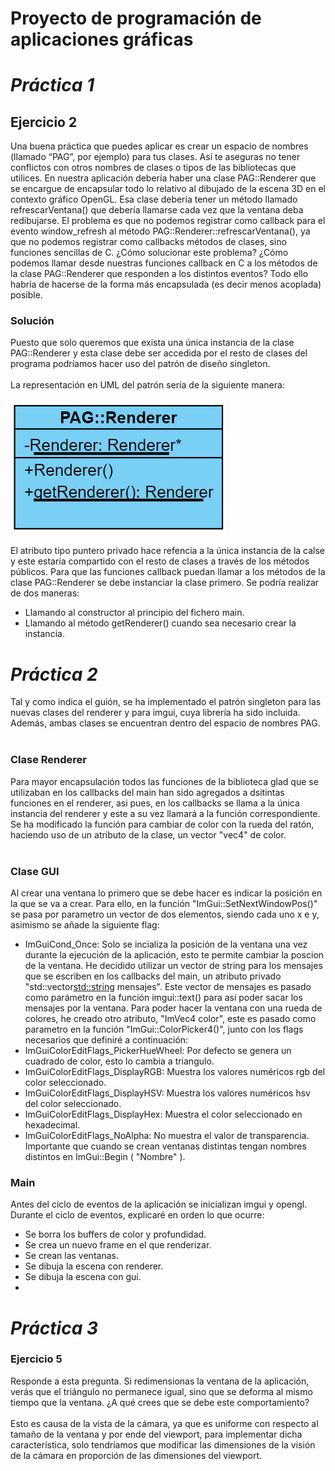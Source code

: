 # **Proyecto de programación de aplicaciones gráficas**

# *Práctica 1*

## Ejercicio 2
  Una buena práctica que puedes aplicar es crear un espacio de nombres (llamado
“PAG”, por ejemplo) para tus clases. Así te aseguras no tener conflictos con otros
nombres de clases o tipos de las bibliotecas que utilices.
  En nuestra aplicación debería haber una clase PAG::Renderer que se encargue de
encapsular todo lo relativo al dibujado de la escena 3D en el contexto gráfico OpenGL.
Esa clase debería tener un método llamado refrescarVentana() que debería llamarse
cada vez que la ventana deba redibujarse. El problema es que no podemos registrar
como callback para el evento window_refresh al método
PAG::Renderer::refrescarVentana(), ya que no podemos registrar como
callbacks métodos de clases, sino funciones sencillas de C.
¿Cómo solucionar este problema? ¿Cómo podemos llamar desde nuestras funciones
callback en C a los métodos de la clase PAG::Renderer que responden a los distintos
eventos? Todo ello habría de hacerse de la forma más encapsulada (es decir menos
acoplada) posible.

### Solución
  Puesto que solo queremos que exista una única instancia de la clase PAG::Renderer y esta
clase debe ser accedida por el resto de clases del programa podríamos hacer uso del patrón
de diseño singleton.
  <br></br>
  La representación en UML del patrón sería de la siguiente manera:
  <br></br>
  <img src=img\UMLSingleton.png>

  El atributo tipo puntero privado hace refencia a la única instancia de la calse y este estaría 
compartido con el resto de clases a través de  los métodos públicos. Para que las funciones callback 
puedan llamar a los métodos de la clase PAG::Renderer se debe instanciar la clase primero. Se podría 
realizar de dos maneras:
- Llamando al constructor al principio del fichero main.
- Llamando al método getRenderer() cuando sea necesario crear la instancia.

# *Práctica 2*
  Tal y como indica el guión, se ha implementado el patrón singleton para las nuevas clases del renderer
y para imgui, cuya librería ha sido incluida. Además, ambas clases se encuentran dentro del espacio de nombres PAG.
  <br></br>
### Clase Renderer
  Para mayor encapsulación todos las funciones de la biblioteca glad que se utilizaban en los callbacks del main han sido 
agregados a dsitintas funciones en el renderer, asi pues, en los callbacks se llama a la única instancia del renderer y este a su vez
llamará a la función correspondiente.
  Se ha modificado la función para cambiar de color con la rueda del ratón, haciendo uso de un atributo de la clase, un
vector "vec4" de color.
  <br></br>
### Clase GUI
Al crear una ventana lo primero que se debe hacer es indicar la posición en la que se va a crear. Para ello, en la función "ImGui::SetNextWindowPos()" se pasa por parametro un vector de 
dos elementos, siendo cada uno x e y, asimismo se añade la siguiente flag:
- ImGuiCond_Once: Solo se incializa la posición de la ventana una vez durante la ejecución de la aplicación, esto te permite cambiar la poscion de la ventana.
He decidido utilizar un vector de string para los mensajes que se escriben en los callbacks
  del main, un atributo privado  "std::vector<std::string> mensajes". Este vector de mensajes es pasado como parámetro en la función imgui::text() para así poder
  sacar los mensajes por la ventana.
  Para poder hacer la ventana con una rueda de colores, he creado otro atributo, "ImVec4 color", este es pasado como parametro 
en la función "ImGui::ColorPicker4()", junto con los flags necesarios que definiré a continuación:
-  ImGuiColorEditFlags_PickerHueWheel: Por defecto se genera un cuadrado de color, esto lo cambia a triangulo.
-   ImGuiColorEditFlags_DisplayRGB: Muestra los valores numéricos rgb del color seleccionado.
-   ImGuiColorEditFlags_DisplayHSV: Muestra los valores numéricos hsv del color seleccionado.
-   ImGuiColorEditFlags_DisplayHex: Muestra el color seleccionado en hexadecimal.
-   ImGuiColorEditFlags_NoAlpha: No muestra el valor de transparencia.
  Importante que cuando se crean ventanas distintas tengan nombres distintos en ImGui::Begin ( "Nombre" ). 

### Main
Antes del ciclo de eventos de la aplicación se inicializan imgui y opengl.
Durante el ciclo de eventos, explicaré en orden lo que ocurre:
- Se borra los buffers de color y profundidad.
- Se crea un nuevo frame en el que renderizar.
- Se crean las ventanas.
- Se dibuja la escena con renderer.
- Se dibuja la escena con gui.
-

# *Práctica 3*
### Ejercicio 5
Responde a esta pregunta. Si redimensionas la ventana de la aplicación, verás que el triángulo
no permanece igual, sino que se deforma al mismo tiempo que la ventana. ¿A qué crees que se
debe este comportamiento?
<br></br>
Esto es causa de la vista de la cámara, ya que es uniforme con respecto al tamaño de la ventana y por ende del viewport, para implementar 
dicha característica, solo tendríamos que modificar las dimensiones de la visión de la cámara en proporción de las dimensiones del viewport.
